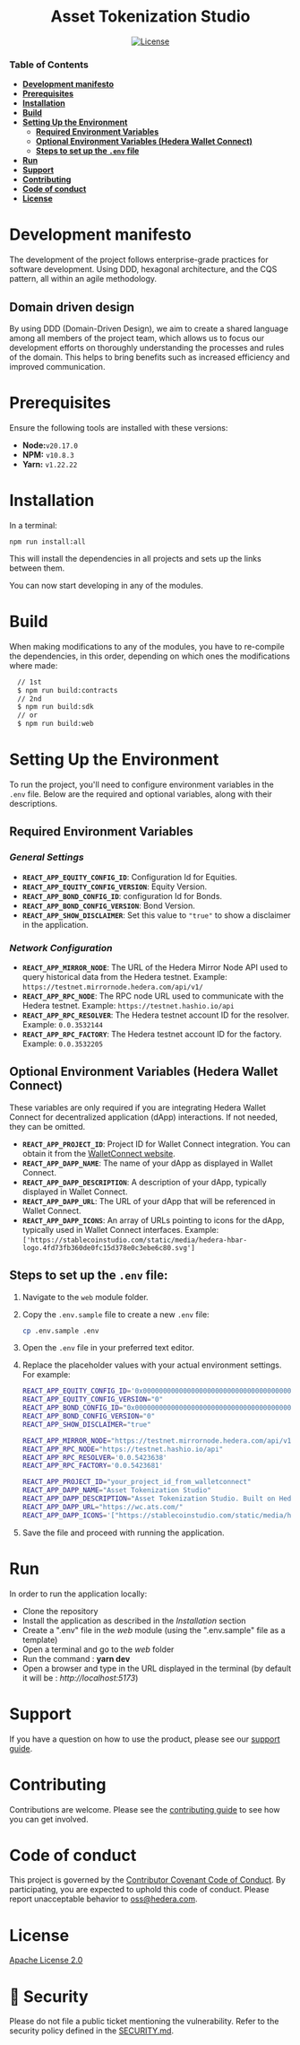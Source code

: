 <div align="center">

# Asset Tokenization Studio

[![License](https://img.shields.io/badge/license-apache2-blue.svg)](LICENSE)

</div>

### Table of Contents

- **[Development manifesto](#development-manifesto)**<br>
- **[Prerequisites](#prerequisites)**<br>
- **[Installation](#installation)**<br>
- **[Build](#build)**<br>
- **[Setting Up the Environment](#setting-up-the-environment)**<br>
  - **[Required Environment Variables](#required-environment-variables)**<br>
  - **[Optional Environment Variables (Hedera Wallet Connect)](#optional-environment-variables-hedera-wallet-connect)**<br>
  - **[Steps to set up the `.env` file](#steps-to-set-up-the-env-file)**<br>
- **[Run](#run)**<br>
- **[Support](#support)**<br>
- **[Contributing](#contributing)**<br>
- **[Code of conduct](#code-of-conduct)**<br>
- **[License](#license)**<br>

# Development manifesto

The development of the project follows enterprise-grade practices for software development. Using DDD, hexagonal architecture, and the CQS pattern, all within an agile methodology.

## Domain driven design

By using DDD (Domain-Driven Design), we aim to create a shared language among all members of the project team, which allows us to focus our development efforts on thoroughly understanding the processes and rules of the domain. This helps to bring benefits such as increased efficiency and improved communication.

# Prerequisites
Ensure the following tools are installed with these versions:

- **Node:**`v20.17.0`
- **NPM:** `v10.8.3`
- **Yarn:** `v1.22.22`

# Installation

In a terminal:

```
npm run install:all
```

This will install the dependencies in all projects and sets up the links between them.

You can now start developing in any of the modules.

# Build

When making modifications to any of the modules, you have to re-compile the dependencies, in this order, depending on which ones the modifications where made:

```bash
  // 1st
  $ npm run build:contracts
  // 2nd
  $ npm run build:sdk
  // or
  $ npm run build:web
```

# Setting Up the Environment

To run the project, you'll need to configure environment variables in the `.env` file. Below are the required and optional variables, along with their descriptions.

## Required Environment Variables

### *General Settings*

- **`REACT_APP_EQUITY_CONFIG_ID`**: Configuration Id for Equities.
- **`REACT_APP_EQUITY_CONFIG_VERSION`**: Equity Version.
- **`REACT_APP_BOND_CONFIG_ID`**: configuration Id for Bonds.
- **`REACT_APP_BOND_CONFIG_VERSION`**: Bond Version.
- **`REACT_APP_SHOW_DISCLAIMER`**: Set this value to `"true"` to show a disclaimer in the application.

### *Network Configuration*

- **`REACT_APP_MIRROR_NODE`**: The URL of the Hedera Mirror Node API used to query historical data from the Hedera testnet. Example: `https://testnet.mirrornode.hedera.com/api/v1/`
- **`REACT_APP_RPC_NODE`**: The RPC node URL used to communicate with the Hedera testnet. Example: `https://testnet.hashio.io/api`
- **`REACT_APP_RPC_RESOLVER`**: The Hedera testnet account ID for the resolver. Example: `0.0.3532144`
- **`REACT_APP_RPC_FACTORY`**: The Hedera testnet account ID for the factory. Example: `0.0.3532205`

## Optional Environment Variables (Hedera Wallet Connect)

These variables are only required if you are integrating Hedera Wallet Connect for decentralized application (dApp) interactions. If not needed, they can be omitted.

- **`REACT_APP_PROJECT_ID`**: Project ID for Wallet Connect integration. You can obtain it from the [WalletConnect website](https://walletconnect.com/).
- **`REACT_APP_DAPP_NAME`**: The name of your dApp as displayed in Wallet Connect.
- **`REACT_APP_DAPP_DESCRIPTION`**: A description of your dApp, typically displayed in Wallet Connect.
- **`REACT_APP_DAPP_URL`**: The URL of your dApp that will be referenced in Wallet Connect.
- **`REACT_APP_DAPP_ICONS`**: An array of URLs pointing to icons for the dApp, typically used in Wallet Connect interfaces. Example: `['https://stablecoinstudio.com/static/media/hedera-hbar-logo.4fd73fb360de0fc15d378e0c3ebe6c80.svg']`

## Steps to set up the `.env` file:

1. Navigate to the `web` module folder.
2. Copy the `.env.sample` file to create a new `.env` file:

    ```bash
    cp .env.sample .env
    ```

3. Open the `.env` file in your preferred text editor.
4. Replace the placeholder values with your actual environment settings. For example:

    ```bash
    REACT_APP_EQUITY_CONFIG_ID='0x0000000000000000000000000000000000000000000000000000000000000001'
    REACT_APP_EQUITY_CONFIG_VERSION="0"
    REACT_APP_BOND_CONFIG_ID="0x0000000000000000000000000000000000000000000000000000000000000002"
    REACT_APP_BOND_CONFIG_VERSION="0"
    REACT_APP_SHOW_DISCLAIMER="true"

   REACT_APP_MIRROR_NODE="https://testnet.mirrornode.hedera.com/api/v1/"
   REACT_APP_RPC_NODE="https://testnet.hashio.io/api"
   REACT_APP_RPC_RESOLVER='0.0.5423638'
   REACT_APP_RPC_FACTORY='0.0.5423681'

   REACT_APP_PROJECT_ID="your_project_id_from_walletconnect"
   REACT_APP_DAPP_NAME="Asset Tokenization Studio"
   REACT_APP_DAPP_DESCRIPTION="Asset Tokenization Studio. Built on Hedera Hashgraph."
   REACT_APP_DAPP_URL="https://wc.ats.com/"
   REACT_APP_DAPP_ICONS='["https://stablecoinstudio.com/static/media/hedera-hbar-logo.4fd73fb360de0fc15d378e0c3ebe6c80.svg"]'
   ```

5. Save the file and proceed with running the application.

# Run

In order to run the application locally:

- Clone the repository
- Install the application as described in the _Installation_ section
- Create a ".env" file in the _web_ module (using the ".env.sample" file as a template)
- Open a terminal and go to the _web_ folder
- Run the command : **yarn dev**
- Open a browser and type in the URL displayed in the terminal (by default it will be : _http://localhost:5173_)

# Support

If you have a question on how to use the product, please see our
[support guide](https://github.com/hashgraph/.github/blob/main/SUPPORT.md).

# Contributing

Contributions are welcome. Please see the
[contributing guide](https://github.com/hashgraph/.github/blob/main/CONTRIBUTING.md)
to see how you can get involved.

# Code of conduct

This project is governed by the
[Contributor Covenant Code of Conduct](https://github.com/hashgraph/.github/blob/main/CODE_OF_CONDUCT.md). By
participating, you are expected to uphold this code of conduct. Please report unacceptable behavior
to [oss@hedera.com](mailto:oss@hedera.com).

# License

[Apache License 2.0](LICENSE)

# 🔐 Security

Please do not file a public ticket mentioning the vulnerability. Refer to the security policy defined in the [SECURITY.md](https://github.com/hashgraph/assettokenization-studio/blob/main/SECURITY.md).
